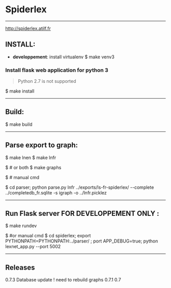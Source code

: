
# Spiderlex
--------------------------

http://spiderlex.atilf.fr


## INSTALL:

* **developpement**: install virtualenv
    $ make venv3

### Install flask web application for python 3

> Python 2.7 is not supported

   $ make install 

-------------------------

## Build:

   $ make build 

--------------------------

## Parse export to graph:

   $ make lnen 
   $ make lnfr 

   $ # or both 
   $ make graphs 

   $ # manual cmd 

   $ cd parser; python parse.py lnfr ../exports/ls-fr-spiderlex/ --complete ../completedb_fr.sqlite -s igraph -o ../lnfr.picklez

--------------------------

## Run Flask server FOR DEVELOPPEMENT ONLY :

   $ make rundev

   $ #or manual cmd 
   $ cd spiderlex; export PYTHONPATH=PYTHONPATH:../parser/ ; port APP_DEBUG=true;  python lexnet_app.py  --port 5002

--------------------------


## Releases

0.7.3 Database update ! need to rebuild graphs
0.7.1
0.7
